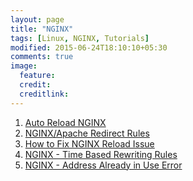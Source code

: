 ```yaml
---
layout: page
title: "NGINX"
tags: [Linux, NGINX, Tutorials]
modified: 2015-06-24T18:10:10+05:30
comments: true
image:
  feature:
  credit:
  creditlink:
---
```




1. <a href="/linux/nginx/auto-reload-nginx/"> Auto Reload NGINX </a>
1. <a href="/linux/nginx/nginx-apache-redirect-rules/"> NGINX/Apache Redirect Rules </a>
1. <a href="/linux/nginx/how-to-fix-nginx-reload-issue/"> How to Fix NGINX Reload Issue </a>
1. <a href="/linux/nginx/nginx-time-based-rewriting-rules/"> NGINX - Time Based Rewriting Rules </a>
1. <a href="/linux/nginx/nginx-address-alredy-in-use-error/"> NGINX - Address Already in Use Error </a>
